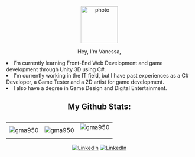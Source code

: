   <div align=center>
      <img src="https://doodleipsum.com/700x394/avatar-4?i=5be37c301cf68f37abb4fa3eb1bb55dd" alt="photo" height="100">
  </div>
  <div align=center>
  <p> Hey, I'm Vanessa, </p>
  </div>
  <div align=left>
  <li> I’m currently learning Front-End Web Development and game development through Unity 3D using C#.
  <li> I'm currently working in the IT field, but I have past experiences as a C# Developer, a Game Tester and a 2D artist for game development. </li>
  <li> I also have a degree in Game Design and Digital Entertainment. </li>
  </div>
  <div align=center>
  <h2> My Github Stats: <h2>
  </div>
  <table align="center">
  <tr>
  <td><img src="https://github-readme-stats.vercel.app/api/top-langs?username=VFchristoff&show_icons=true&theme=dark&locale=en&layout=compact" alt="gma950" /></td>
  <td><img src="https://github-readme-stats.vercel.app/api?username=VFchristoff&show_icons=true&theme=dark&locale=en" alt="gma950" /></td>
  <td><img src="https://github-readme-streak-stats.herokuapp.com/?user=VFchristoff&theme=dark" alt="gma950" /></p>
  </tr>
  </table>
  <div align=center>
  <a href="https://www.linkedin.com/in/vnsoff/"><img src="https://img.shields.io/badge/Linkedin-0077b5?style=flat&logo=linkedin" alt="LinkedIn" /></a>
  <a href="https://www.artstation.com/vnsoff"><img src="https://img.shields.io/badge/-ArtStation-2A79C6?style=flat-square&logo=ArtStation&logoColor=white" alt="LinkedIn" /></a>  
  </div>
